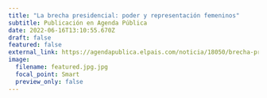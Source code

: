 ```yaml
---
title: "La brecha presidencial: poder y representación femeninos"
subtitle: Publicación en Agenda Pública
date: 2022-06-16T13:10:55.670Z
draft: false
featured: false
external_link: https://agendapublica.elpais.com/noticia/18050/brecha-presidencial-poder-representacion-femeninos
image:
  filename: featured.jpg.jpg
  focal_point: Smart
  preview_only: false
---
```

